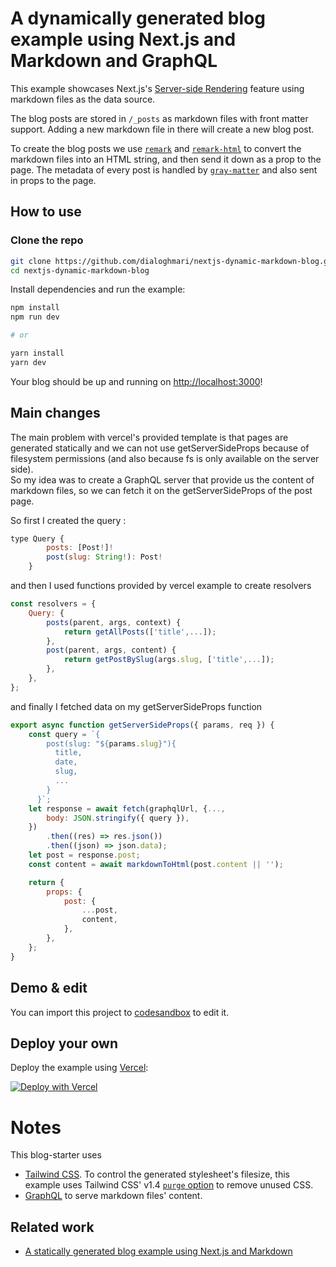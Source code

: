# A dynamically generated blog example using Next.js and Markdown and GraphQL

This example showcases Next.js's [Server-side Rendering](https://nextjs.org/docs/basic-features/pages#server-side-rendering) feature using markdown files as the data source.

The blog posts are stored in `/_posts` as markdown files with front matter support. Adding a new markdown file in there will create a new blog post.

To create the blog posts we use [`remark`](https://github.com/remarkjs/remark) and [`remark-html`](https://github.com/remarkjs/remark-html) to convert the markdown files into an HTML string, and then send it down as a prop to the page. The metadata of every post is handled by [`gray-matter`](https://github.com/jonschlinkert/gray-matter) and also sent in props to the page.

## How to use

### Clone the repo

```bash
git clone https://github.com/dialoghmari/nextjs-dynamic-markdown-blog.git
cd nextjs-dynamic-markdown-blog
```

Install dependencies and run the example:

```bash
npm install
npm run dev

# or

yarn install
yarn dev
```

Your blog should be up and running on [http://localhost:3000](http://localhost:3000)!

## Main changes

The main problem with vercel's provided template is that pages are generated statically and we can not use getServerSideProps because of filesystem permissions (and also because fs is only available on the server side).  
So my idea was to create a GraphQL server that provide us the content of markdown files, so we can fetch it on the getServerSideProps of the post page.

So first I created the query :

```javascript
type Query {
		posts: [Post!]!
		post(slug: String!): Post!
	}
```

and then I used functions provided by vercel example to create resolvers

```javascript
const resolvers = {
	Query: {
		posts(parent, args, context) {
			return getAllPosts(['title',...]);
		},
		post(parent, args, content) {
			return getPostBySlug(args.slug, ['title',...]);
		},
	},
};
```

and finally I fetched data on my getServerSideProps function

```javascript
export async function getServerSideProps({ params, req }) {
	const query = `{
		post(slug: "${params.slug}"){
		  title,
		  date,
		  slug,
		  ...
		}
	  }`;
	let response = await fetch(graphqlUrl, {...,
		body: JSON.stringify({ query }),
	})
		.then((res) => res.json())
		.then((json) => json.data);
	let post = response.post;
	const content = await markdownToHtml(post.content || '');

	return {
		props: {
			post: {
				...post,
				content,
			},
		},
	};
}
```

## Demo & edit

You can import this project to [codesandbox](https://codesandbox.io/) to edit it.

## Deploy your own

Deploy the example using [Vercel](https://vercel.com?utm_source=github&utm_medium=readme&utm_campaign=next-example):

[![Deploy with Vercel](https://vercel.com/button)](https://vercel.com/import/git?c=1&s=https://github.com/dialoghmari/nextjs-dynamic-markdown-blog)

# Notes

This blog-starter uses

-   [Tailwind CSS](https://tailwindcss.com). To control the generated stylesheet's filesize, this example uses Tailwind CSS' v1.4 [`purge` option](https://tailwindcss.com/docs/controlling-file-size/#removing-unused-css) to remove unused CSS.
-   [GraphQL](https://graphql.org/) to serve markdown files' content.

## Related work

-   [A statically generated blog example using Next.js and Markdown](https://github.com/vercel/next.js/tree/canary/examples/blog-starter)
